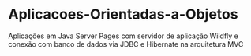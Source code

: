# Aplicacoes-Orientadas-a-Objetos
Aplicações em Java Server Pages com servidor de aplicação Wildfly e conexão com banco de dados via JDBC e Hibernate na arquitetura MVC
